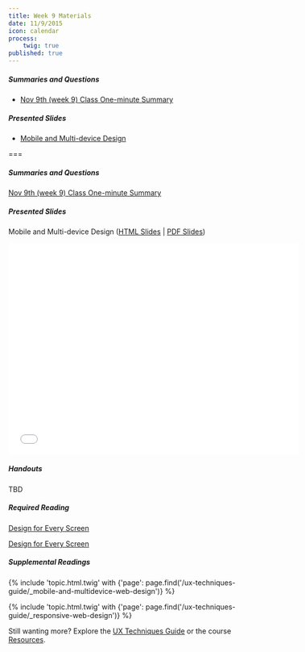 ```yaml
---
title: Week 9 Materials
date: 11/9/2015
icon: calendar
process:
    twig: true
published: true
---
```


##### Summaries and Questions
*   [Nov 9th (week 9) Class One-minute Summary](https://canvas.sfu.ca/courses/22099/discussion_topics/382633)

##### Presented Slides
*   [Mobile and Multi-device Design](http://slides.com/paulhibbitts/cmpt-363-153-slides-in-progress#/)  

===

<style>iframe.embedly-card{float:left;}</style>
##### Summaries and Questions
[Nov 9th (week 9) Class One-minute Summary](https://canvas.sfu.ca/courses/22099/discussion_topics/382633)

##### Presented Slides  
Mobile and Multi-device Design ([HTML Slides](http://slides.com/paulhibbitts/cmpt-363-153-slides-in-progress#/) | [PDF Slides](http://1drv.ms/1TNqz4z))

<div class="row">
  <div class="col s10">
    <div class="video-container"><iframe src="//slides.com/paulhibbitts/cmpt-363-153-slides-in-progress/embed" width="576" height="420" scrolling="no" frameborder="0" webkitallowfullscreen mozallowfullscreen allowfullscreen></iframe></div>
    </div>
  </div>

##### Handouts  
TBD

##### Required Reading  
[Design for Every Screen](http://shoobe01.blogspot.ca/2011/11/design-for-every-screen.html)
<div class="row"> <div class="col s10">
  <a class="embedly-card" href="http://shoobe01.blogspot.ca/2011/11/design-for-every-screen.html">Design for Every Screen</a>
<script async src="//cdn.embedly.com/widgets/platform.js" charset="UTF-8"></script></div></div>

##### Supplemental Readings
{% include 'topic.html.twig' with {'page': page.find('/ux-techniques-guide/_mobile-and-multidevice-web-design')} %}  

{% include 'topic.html.twig' with {'page': page.find('/ux-techniques-guide/_responsive-web-design')} %}  

Still wanting more? Explore the [UX Techniques Guide](../../ux-techniques-guide) or the course [Resources](../../resources).  
